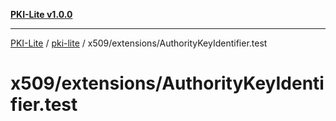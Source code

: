 [**PKI-Lite v1.0.0**](../../../../README.md)

---

[PKI-Lite](../../../../README.md) / [pki-lite](../../../README.md) / x509/extensions/AuthorityKeyIdentifier.test

# x509/extensions/AuthorityKeyIdentifier.test
